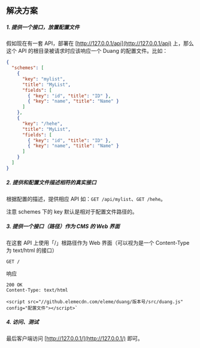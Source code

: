 ## 解决方案

##### 1. 提供一个接口，放置配置文件

假如现在有一套 API，部署在 [http://127.0.0.1/api](http://127.0.0.1/api) 上，那么这个 API 的根目录被请求时应该响应一个 Duang 的配置文件。比如：

```json
{
  "schemes": [
    {
      "key": "mylist",
      "title": "MyList",
      "fields": [
        { "key": "id", "title": "ID" },
        { "key": "name", "title": "Name" }
      ]
    },
    {
      "key": "/hehe",
      "title": "MyList",
      "fields": [
        { "key": "id", "title": "ID" },
        { "key": "name", "title": "Name" }
      ]
    }
  ]
}
```


##### 2. 提供和配置文件描述相符的真实接口

根据配置的描述，提供相应 API 如：`GET /api/mylist`、`GET /hehe`。


注意 schemes 下的 key 默认是相对于配置文件路径的。


##### 3. 提供一个接口（路径）作为 CMS 的 Web 界面

在这套 API 上使用「/」根路径作为 Web 界面（可以视为是一个 Content-Type 为 text/html 的接口）

```
GET /
```

响应

```
200 OK
Content-Type: text/html

<script src="//github.elemecdn.com/eleme/duang/版本号/src/duang.js" config="配置文件"></script>`
```


##### 4. 访问、测试

最后客户端访问 [http://127.0.0.1/](http://127.0.0.1/) 即可。
